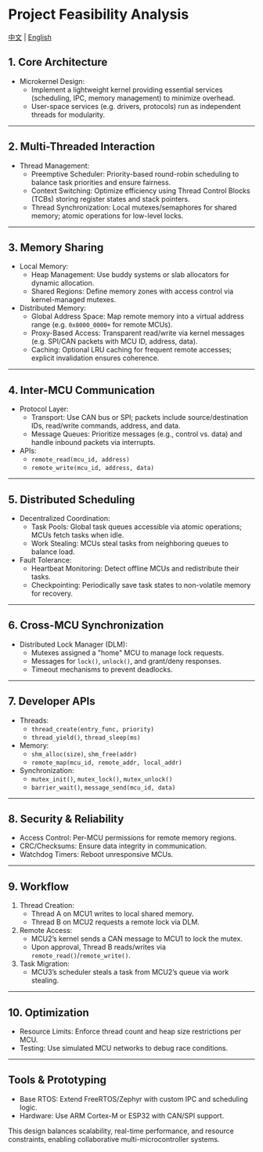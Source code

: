 # Project Feasibility Analysis

[中文](feasibility-analysis_cn.md) | [English](feasibility-analysis.md)

## 1. Core Architecture

- Microkernel Design:
    - Implement a lightweight kernel providing essential services (scheduling, IPC, memory management) to minimize overhead.
    - User-space services (e.g. drivers, protocols) run as independent threads for modularity.

---

## 2. Multi-Threaded Interaction

- Thread Management:
    - Preemptive Scheduler: Priority-based round-robin scheduling to balance task priorities and ensure fairness.
    - Context Switching: Optimize efficiency using Thread Control Blocks (TCBs) storing register states and stack pointers.
    - Thread Synchronization: Local mutexes/semaphores for shared memory; atomic operations for low-level locks.

---

## 3. Memory Sharing

- Local Memory:
    - Heap Management: Use buddy systems or slab allocators for dynamic allocation.
    - Shared Regions: Define memory zones with access control via kernel-managed mutexes.
- Distributed Memory:
    - Global Address Space: Map remote memory into a virtual address range (e.g. `0x8000_0000+` for remote MCUs).
    - Proxy-Based Access: Transparent read/write via kernel messages (e.g. SPI/CAN packets with MCU ID, address, data).
    - Caching: Optional LRU caching for frequent remote accesses; explicit invalidation ensures coherence.

---

## 4. Inter-MCU Communication

- Protocol Layer:
    - Transport: Use CAN bus or SPI; packets include source/destination IDs, read/write commands, address, and data.
    - Message Queues: Prioritize messages (e.g., control vs. data) and handle inbound packets via interrupts.
- APIs:
    - `remote_read(mcu_id, address)`
    - `remote_write(mcu_id, address, data)`

---

## 5. Distributed Scheduling

- Decentralized Coordination:
    - Task Pools: Global task queues accessible via atomic operations; MCUs fetch tasks when idle.
    - Work Stealing: MCUs steal tasks from neighboring queues to balance load.
- Fault Tolerance:
    - Heartbeat Monitoring: Detect offline MCUs and redistribute their tasks.
    - Checkpointing: Periodically save task states to non-volatile memory for recovery.

---

## 6. Cross-MCU Synchronization

- Distributed Lock Manager (DLM):
    - Mutexes assigned a "home" MCU to manage lock requests.
    - Messages for `lock()`, `unlock()`, and grant/deny responses.
    - Timeout mechanisms to prevent deadlocks.

---

## 7. Developer APIs

- Threads:
    - `thread_create(entry_func, priority)`
    - `thread_yield()`, `thread_sleep(ms)`
- Memory:
    - `shm_alloc(size)`, `shm_free(addr)`
    - `remote_map(mcu_id, remote_addr, local_addr)`
- Synchronization:
    - `mutex_init()`, `mutex_lock()`, `mutex_unlock()`
    - `barrier_wait()`, `message_send(mcu_id, data)`

---

## 8. Security & Reliability

- Access Control: Per-MCU permissions for remote memory regions.
- CRC/Checksums: Ensure data integrity in communication.
- Watchdog Timers: Reboot unresponsive MCUs.

---

## 9. Workflow

1. Thread Creation:
    - Thread A on MCU1 writes to local shared memory.
    - Thread B on MCU2 requests a remote lock via DLM.
2. Remote Access:
    - MCU2’s kernel sends a CAN message to MCU1 to lock the mutex.
    - Upon approval, Thread B reads/writes via `remote_read()`/`remote_write()`.
3. Task Migration:
    - MCU3’s scheduler steals a task from MCU2’s queue via work stealing.

---

## 10. Optimization

- Resource Limits: Enforce thread count and heap size restrictions per MCU.
- Testing: Use simulated MCU networks to debug race conditions.

---

## Tools & Prototyping

- Base RTOS: Extend FreeRTOS/Zephyr with custom IPC and scheduling logic.
- Hardware: Use ARM Cortex-M or ESP32 with CAN/SPI support.

This design balances scalability, real-time performance, and resource constraints, enabling collaborative multi-microcontroller systems.
